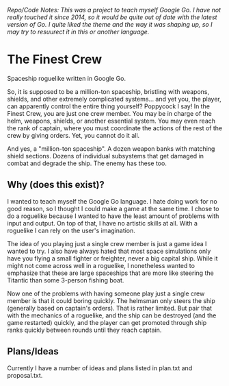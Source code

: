_Repo/Code Notes:_
_This was a project to teach myself Google Go. I have not really touched it since 2014, so it would be quite out of date with the latest version of Go. I quite liked the theme and the way it was shaping up, so I may try to resuurect it in this or another language._

# The Finest Crew #
Spaceship roguelike written in Google Go.

So, it is supposed to be a million-ton spaceship, bristling with weapons, shields, and other extremely complicated systems... and yet you, the player, can apparently control the entire thing yourself? Poppycock I say! In the Finest Crew, you are just one crew member. You may be in charge of the helm, weapons, shields, or another essential system. You may even reach the rank of captain, where you must coordinate the actions of the rest of the crew by giving orders. Yet, you cannot do it all.

And yes, a "million-ton spaceship". A dozen weapon banks with matching shield sections. Dozens of individual subsystems that get damaged in combat and degrade the ship. The enemy has these too.

## Why (does this exist)?
I wanted to teach myself the Google Go language. I hate doing work for no good reason, so I thought I could make a game at the same time. I chose to do a roguelike because I wanted to have the least amount of problems with input and output. On top of that, I have no artistic skills at all. With a roguelike I can rely on the user's imagination.

The idea of you playing just a single crew member is just a game idea I wanted to try. I also have always hated that most space simulations only have you flying a small fighter or freighter, never a big capital ship. While it might not come across well in a roguelike, I nonetheless wanted to emphasize that these are large spaceships that are more like steering the Titantic than some 3-person fishing boat.

Now one of the problems with having someone play just a single crew member is that it could boring quickly. The helmsman only steers the ship (generally based on captain's orders). That is rather limited. But pair that with the mechanics of a roguelike, and the ship can be destroyed (and the game restarted) quickly, and the player can get promoted through ship ranks quickly between rounds until they reach captain.

## Plans/Ideas
Currently I have a number of ideas and plans listed in plan.txt and proposal.txt.
